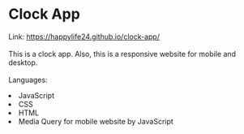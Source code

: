 # Clock App


Link: https://happylife24.github.io/clock-app/
<br>
<br>
This is a clock app.   Also, this is a responsive website for mobile and desktop.
<br>
<br>
Languages:
<li>JavaScript</li>
<li>CSS</li>
<li>HTML</li>
<li>Media Query for mobile website by JavaScript</li>
<br>
<br>
